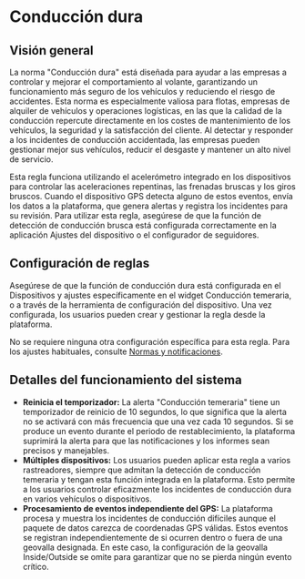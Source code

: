 # Conducción dura

## Visión general

La norma "Conducción dura" está diseñada para ayudar a las empresas a controlar y mejorar el comportamiento al volante, garantizando un funcionamiento más seguro de los vehículos y reduciendo el riesgo de accidentes. Esta norma es especialmente valiosa para flotas, empresas de alquiler de vehículos y operaciones logísticas, en las que la calidad de la conducción repercute directamente en los costes de mantenimiento de los vehículos, la seguridad y la satisfacción del cliente. Al detectar y responder a los incidentes de conducción accidentada, las empresas pueden gestionar mejor sus vehículos, reducir el desgaste y mantener un alto nivel de servicio.

Esta regla funciona utilizando el acelerómetro integrado en los dispositivos para controlar las aceleraciones repentinas, las frenadas bruscas y los giros bruscos. Cuando el dispositivo GPS detecta alguno de estos eventos, envía los datos a la plataforma, que genera alertas y registra los incidentes para su revisión. Para utilizar esta regla, asegúrese de que la función de detección de conducción brusca está configurada correctamente en la aplicación Ajustes del dispositivo o el configurador de seguidores.

## Configuración de reglas

Asegúrese de que la función de conducción dura está configurada en el Dispositivos y ajustes específicamente en el widget Conducción temeraria, o a través de la herramienta de configuración del dispositivo. Una vez configurada, los usuarios pueden crear y gestionar la regla desde la plataforma.

No se requiere ninguna otra configuración específica para esta regla. Para los ajustes habituales, consulte [Normas y notificaciones](../).

## Detalles del funcionamiento del sistema

* **Reinicia el temporizador:** La alerta "Conducción temeraria" tiene un temporizador de reinicio de 10 segundos, lo que significa que la alerta no se activará con más frecuencia que una vez cada 10 segundos. Si se produce un evento durante el periodo de restablecimiento, la plataforma suprimirá la alerta para que las notificaciones y los informes sean precisos y manejables.
* **Múltiples dispositivos:** Los usuarios pueden aplicar esta regla a varios rastreadores, siempre que admitan la detección de conducción temeraria y tengan esta función integrada en la plataforma. Esto permite a los usuarios controlar eficazmente los incidentes de conducción dura en varios vehículos o dispositivos.
* **Procesamiento de eventos independiente del GPS:** La plataforma procesa y muestra los incidentes de conducción difíciles aunque el paquete de datos carezca de coordenadas GPS válidas. Estos eventos se registran independientemente de si ocurren dentro o fuera de una geovalla designada. En este caso, la configuración de la geovalla Inside/Outside se omite para garantizar que no se pierda ningún evento crítico.
